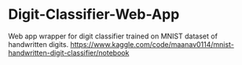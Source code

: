 # Digit-Classifier-Web-App
Web app wrapper for digit classifier trained on MNIST dataset of handwritten digits.
https://www.kaggle.com/code/maanav0114/mnist-handwritten-digit-classifier/notebook
